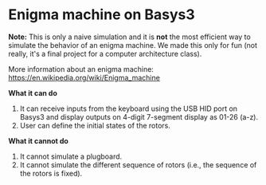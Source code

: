 # Enigma machine on Basys3

**Note:**
This is only a naive simulation and it is **not** the most efficient way to simulate the behavior of an enigma machine. We made this only for fun (not really, it's a final project for a computer architecture class). 

More information about an enigma machine: https://en.wikipedia.org/wiki/Enigma_machine

**What it can do**

1. It can receive inputs from the keyboard using the USB HID port on Basys3 and display outputs on 4-digit 7-segment display as 01-26 (a-z). 
2. User can define the initial states of the rotors.

**What it cannot do**

1. It cannot simulate a plugboard.
2. It cannot simulate the different sequence of rotors (i.e., the sequence of the rotors is fixed).
